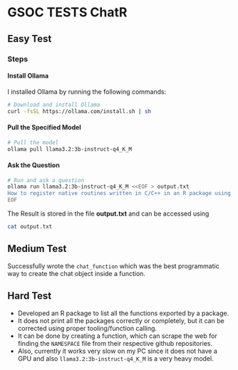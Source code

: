 # GSOC TESTS ChatR

## Easy Test

### Steps

#### Install Ollama
I installed Ollama by running the following commands:
```bash
# Download and install Ollama
curl -fsSL https://ollama.com/install.sh | sh
```

#### Pull the Specified Model
```bash
# Pull the model
ollama pull llama3.2:3b-instruct-q4_K_M
```

#### Ask the Question
```bash
# Run and ask a question
ollama run llama3.2:3b-instruct-q4_K_M <<EOF > output.txt
How to register native routines written in C/C++ in an R package using the .Call interface?
EOF
```

The Result is stored in the file **output.txt** and can be accessed using 
```bash
cat output.txt
```

## Medium Test

Successfully wrote the `chat_function` which was the best programmatic way to create the chat object inside a function. 


## Hard Test
- Developed an R package to list all the functions exported by a package.
- It does not print all the packages correctly or completely, but it can be corrected using proper tooling/function calling.
- It can be done by creating a function, which can scrape the web for finding the `NAMESPACE` file from their respective github repositories.
- Also, currently it works very slow on my PC since it does not have a GPU and also `llama3.2:3b-instruct-q4_K_M` is a very heavy model.